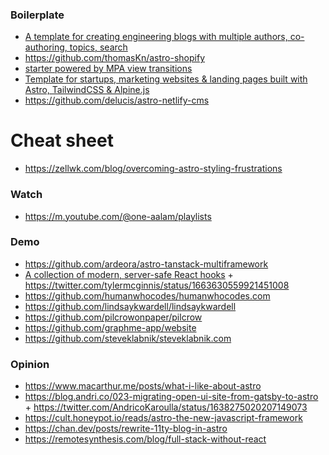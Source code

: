 ### Boilerplate

- [A template for creating engineering blogs with multiple authors, co-authoring, topics, search](https://github.com/EddyVinck/astro-engineering-blog)
- https://github.com/thomasKn/astro-shopify
- [starter powered by MPA view transitions](https://github.com/argyleink/morphull)
- [Template for startups, marketing websites & landing pages built with Astro, TailwindCSS & Alpine.js](https://github.com/surjithctly/astroship)
- https://github.com/delucis/astro-netlify-cms

# Cheat sheet

- https://zellwk.com/blog/overcoming-astro-styling-frustrations

### Watch

- https://m.youtube.com/@one-aalam/playlists

### Demo

- https://github.com/ardeora/astro-tanstack-multiframework
- [A collection of modern, server-safe React hooks](https://github.com/uidotdev/usehooks) + https://twitter.com/tylermcginnis/status/1663630559921451008
- https://github.com/humanwhocodes/humanwhocodes.com
- https://github.com/lindsaykwardell/lindsaykwardell
- https://github.com/pilcrowonpaper/pilcrow
- https://github.com/graphme-app/website
- https://github.com/steveklabnik/steveklabnik.com

### Opinion

- https://www.macarthur.me/posts/what-i-like-about-astro
- https://blog.andri.co/023-migrating-open-ui-site-from-gatsby-to-astro + https://twitter.com/AndricoKaroulla/status/1638275020207149073
- https://cult.honeypot.io/reads/astro-the-new-javascript-framework
- https://chan.dev/posts/rewrite-11ty-blog-in-astro
- https://remotesynthesis.com/blog/full-stack-without-react
